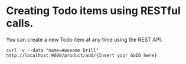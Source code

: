 # Creating Todo items using RESTful calls.

You can create a new Todo item at any time using the REST API.

```
curl -v --data "name=Awesome Drill" http://localhost:9000/product/add/{Insert your GUID here}
```